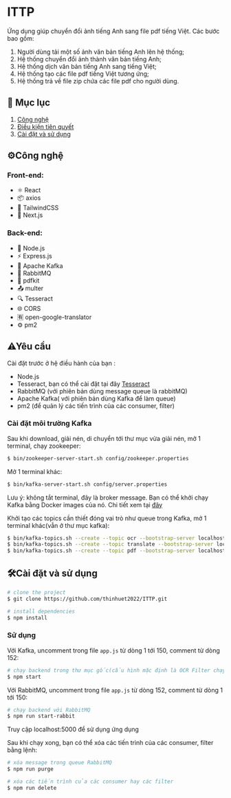 # ITTP
Ứng dụng giúp chuyển đổi ảnh tiếng Anh sang file pdf tiếng Việt. Các bước bao gồm:

1. Người dùng tải một số ảnh văn bản tiếng Anh lên hệ thống;
2. Hệ thống chuyển đổi ảnh thành văn bản tiếng Anh;
3. Hệ thống dịch văn bản tiếng Anh sang tiếng Việt;
4. Hệ thống tạo các file pdf tiếng Việt tương ứng;
5. Hệ thống trả về file zip chứa các file pdf cho người dùng.

## 📓 Mục lục
1. [Công nghệ](#công-nghệ)
2. [Điều kiện tiên quyết](#điều-kiện-tiên-quyết)
3. [Cài đặt và sử dụng](#cài-đặt-và-sử-dụng)

## ⚙Công nghệ
### Front-end:
- ⚛️ React
- 📦 axios
- 🎨 TailwindCSS
- 🔔 Next.js
### Back-end:
- 🚀 Node.js
- ⚡ Express.js
- 📡 Apache Kafka
- 🐰 RabbitMQ
- 📝 pdfkit
- 📤 multer
- 🔍 Tesseract
- 🌐 CORS
- 🈶 open-google-translator
- ⚙️ pm2

## ⚠Yêu cầu
Cài đặt trước ở hệ điều hành của bạn :
+ Node.js
+ Tesseract, bạn có thể cài đặt tại đây [Tesseract](https://tesseract-ocr.github.io/tessdoc/Installation.html)
+ RabbitMQ (với phiên bản dùng message queue là rabbitMQ)
+ Apache Kafka( với phiên bản dùng Kafka để làm queue)
+ pm2 (để quản lý các tiến trình của các consumer, filter)
### Cài đặt môi trường Kafka
Sau khi download, giải nén, di chuyển tới thư mục vừa giải nén, mở 1 terminal, chạy zookeeper:
```sh
$ bin/zookeeper-server-start.sh config/zookeeper.properties
```
Mở 1 terminal khác:
```sh
$ bin/kafka-server-start.sh config/server.properties
```
Lưu ý: không tắt terminal, đây là broker message. Bạn có thể khởi chạy Kafka bằng Docker images của nó. Chi tiết xem tại [đây](https://kafka.apache.org/quickstart)

Khởi tạo các topics cần thiết đóng vai trò như queue trong Kafka, mở 1 terminal khác(vẫn ở thư mục kafka):
```sh
$ bin/kafka-topics.sh --create --topic ocr --bootstrap-server localhost:9092
$ bin/kafka-topics.sh --create --topic translate --bootstrap-server localhost:9092
$ bin/kafka-topics.sh --create --topic pdf --bootstrap-server localhost:9092
```

## 🛠Cài đặt và sử dụng
```sh
# clone the project
$ git clone https://github.com/thinhuet2022/ITTP.git

# install dependencies
$ npm install
```
### Sử dụng
Với Kafka, uncomment trong file `app.js` từ dòng 1 tới 150, comment từ dòng 152:  
```sh
# chạy backend trong thư mục gốc(cấu hình mặc định là OCR Filter chạy 3 consumer, có thể thay đổi trong file pm2.config.js)
$ npm start
```

 Với RabbitMQ, uncomment trong file `app.js` từ dòng 152, comment từ dòng 1 tới 150:  
```sh
# chạy backend với RabbitMQ
$ npm run start-rabbit
```
Truy cập localhost:5000 để sử dụng ứng dụng

Sau khi chạy xong, bạn có thể xóa các tiến trình của các consumer, filter bằng lệnh:
```sh
# xóa message trong queue RabbitMQ
$ npm run purge

# xóa các tiến trình của các consumer hay các filter 
$ npm run delete
```
